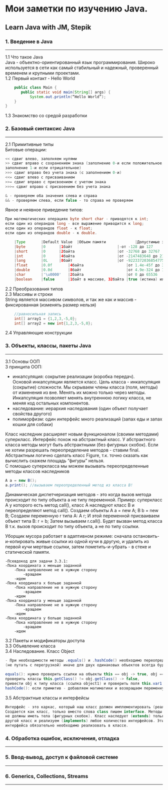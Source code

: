 # Мои заметки по изучению Java.  
## Learn Java with JM, Stepik  

### 1. Введение в Java
---
1.1 Что такое Java  
Java - объектно-ориентированный язык программирования. Широко используется в сети как самый стабильный и надежный, проверенный временем и крупными проектами.  
1.2 Первый контакт - Hello World  
```java  
    public class Main {
       public static void main(String[] args) {
           System.out.println(“Hello World”);
    }
}
```  
1.3 Знакомство со средой разработки  

### 2. Базовый синтаксис Java  
---
2.1 Примитивные типы    
Битовые операции:
```java  
<< сдвиг влево, заполняем нулями
>> сдвиг вправо с сохранением знака (заполнение 0-и если положительное, 
заполнение 1-и если отрицательное)
>>> сдвиг вправо без учета знака (с заполнением 0-и)
<<= сдвиг влево с присваиванием
>>= сдвиг вправо с присвоением с учетом знака
>>>= сдвиг вправо с присвоением без учета знака
```
```java  
& - проверяем оба значения слева и справа
&& - проверяем слева, если false - то справа не проверяем
```
Явное и неявное приведение типов:
```java  
При математических операциях byte short char - приводятся к int; 
если один из операндов long - все выражение приводится к long; 
если один из операндов float - к float; 
если один из операндов double - к double.
```   

```java
	|Type		|Default Value	|Объем памяти             |Допустимые значения                              |
	|byte		|0		|1байт	                  |-от -128 до 127                                  |
	|short		|0		|2байта	                  |от -32768 до 32767                               |
	|int		|0		|4байта                   |от -2147483648 до 2147483647                     |
	|long		|0L		|8байт                    |от -9223372036854775808L до 9223372036854775807L |
	|float 		|0.0f		|4байта                   |от 1.4e-45f до 3.4e+38f                          |
	|double		|0.0d		|8байт                    |от 4.9e-324 до 1.7e+308                          |
	|char		|'\u0000'	|2байта                   |от 0 до 65536                                    |
	|boolean	|false		|1байт в массиве, 32байта |true (истина) или false (ложь)                   |
```
2.2 Преобразования типов  
2.3 Массивы и строки  
String является массивом символов, и так же как и массив - фиксированная (изменять размер нельзя)
```java 
	//равносильная запись  
	int[] array1 = {1,2,3,-5,0};  
	int[] array2 = new int{1,2,3,-5,0};
```
2.4 Управляющие конструкции

### 3. Объекты, классы, пакеты Java  
---
3.1 Основы ООП     
3 принципа ООП:  
- инкапсуляция: сокрытие реализации (коробка передач).  
Основой инкапсуляции является класс. Цель класса - инкапсуляция (сокрытие) сложности. Мы скрываем члены класса (поля, методы) от изменения из вне. Менять их можно только через методы. Инкапсуляция позволяет менять внутреннюю логику класса, не меняя код остальных компонентов.
- наследование: иерархия наследования (один объект получает свойства другого)  
- полиморфизм: один интерфейс много реализаций (запах еды и запах кошки для собаки)  

Класс наследник расширяет новым функционалом (своими методами) суперкласс.
Интерфейс похож на абстрактный класс. У абстрактного класса методы могут быть абстрактными (без фигурных скобок). Если не хотим разрешать переопределение методов - ставим final. Абстрактным логично сделать класс Figure, т.к. точно сказать как вычислить скажем площадь “фигуры” нельзя.   
С помощью суперкласса мы можем вызывать переопределенные методы классов наследников
```java  
А а = new B();
a.print(); //вызываем переопределенный метод из класса B!
```    
Динамическая диспетчеризация методов - это когда вызов метода происходит по типу объекта а не типу переменной. Пример: суперкласс А у которого есть метод call(), класс А наследуют класс B и переопределяют метод call(). Создаем объекты A a = new A; B b = new B; Создаем переменную r типа А: А r; И этой переменной присваиваем объект типа B: r = b; Затем вызываем r.call(). Будет вызван метод класса B т.к. вызов происходит по типу объекта, а не по типу ссылки. 
  
Уборщик мусора работает в адаптивном режиме: сначала остановить-и-копировать живые ссылки из одной кучи в другую, и удалить из первой кучи мертвые ссылки, затем пометить-и-убрать - в стеке и статической памяти.  
```  
-Псевдокод для задачи 3.3.1:  
-Пока координата х меньше заданной
	-Пока направление не в нужную сторону
		-вращаем
	-идем
-Пока координата х больше заданной
	-Пока направление не в нужную сторону
		-вращаем
	-идем
-Пока координата y меньше заданной
	-Пока направление не в нужную сторону
		-вращаем
	-идем
-Пока координата y больше заданной
	-Пока направление не в нужную сторону
		-вращаем
	-идем
```  

3.2 Пакеты и модификаторы доступа  
3.3 Объявление класса  
3.4 Наследование. Класс Object  
```java
- При необходимости методы .equals() и .hashCode() необходимо переопределять @override  
(не путать с перегрузкой) иначе для двух одинаковых объектов всегда будет false
```  
```java  
equals(): нужно проверить ссылки на объекты this == obj -> true, obj == null -> false, 
проверить классы this.getClass() != obj.getClass() -> false, 
привести obj к типу класса (ссылка object1) и проверить поля this.var1 == object1.var1.
hashCode(): если примитив - добавляем матиматики и возвращаем переменную.  
```  

3.5 Абстрактные классы и интерфейсы  
```java  
Интерфейс - это каркас, который наш класс должен имплементировать (реализовать). 
Создается как класс, только вместо слова class пишем interface. Методы в интерфейсе 
не должны иметь тела (фигурных скобок). Класс наследует (extends) только один 
другой класс и реализуем (implements) любое количество интерфейсов. Эти методы 
интерфейса обязательно необходимо реализовать в классе.
```  

### 4. Обработка ошибок, исключения, отладка
---

### 5. Ввод-вывод, доступ к файловой системе
---

### 6. Generics, Collections, Streams
---
 
